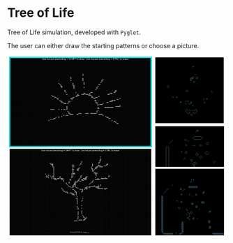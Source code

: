 <h1>Tree of Life</h1>

<p1>Tree of Life simulation, developed with <code>Pyglet</code>.</p1>

<p1>The user can either draw the starting patterns or choose a picture.</p1>

![Image 1](tree_of_life.png)
